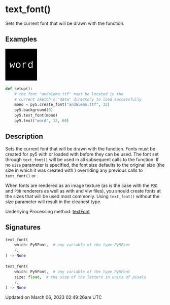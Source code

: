 # text_font()

Sets the current font that will be drawn with the [](sketch_text) function.

## Examples

<div class="example-table">

<div class="example-row"><div class="example-cell-image">

![example picture for text_font()](/images/reference/Sketch_text_font_0.png)

</div><div class="example-cell-code">

```python
def setup():
    # the font "andalemo.ttf" must be located in the
    # current sketch's "data" directory to load successfully
    mono = py5.create_font("andalemo.ttf", 32)
    py5.background(0)
    py5.text_font(mono)
    py5.text("word", 12, 60)
```

</div></div>

</div>

## Description

Sets the current font that will be drawn with the [](sketch_text) function. Fonts must be created for py5 with [](sketch_create_font) or loaded with [](sketch_load_font) before they can be used. The font set through `text_font()` will be used in all subsequent calls to the [](sketch_text) function. If no `size` parameter is specified, the font size defaults to the original size (the size in which it was created with [](py5functions_create_font_file)) overriding any previous calls to `text_font()` or [](sketch_text_size).

When fonts are rendered as an image texture (as is the case with the `P2D` and `P3D` renderers as well as with [](sketch_load_font) and vlw files), you should create fonts at the sizes that will be used most commonly. Using `text_font()` without the size parameter will result in the cleanest type.

Underlying Processing method: [textFont](https://processing.org/reference/textFont_.html)

## Signatures

```python
text_font(
    which: Py5Font,  # any variable of the type Py5Font
    /,
) -> None

text_font(
    which: Py5Font,  # any variable of the type Py5Font
    size: float,  # the size of the letters in units of pixels
    /,
) -> None
```

Updated on March 06, 2023 02:49:26am UTC
